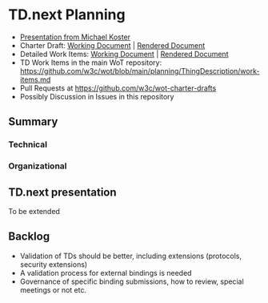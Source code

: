 # TD.next Planning

- [Presentation from Michael Koster](https://github.com/w3c/wot/blob/main/PRESENTATIONS/2023-31-05-tdnext.pdf)
- Charter Draft: [Working Document](https://github.com/w3c/wot-charter-drafts/blob/main/wot-wg-2023-draft.html) | [Rendered Document](https://w3c.github.io/wot-charter-drafts/wot-wg-2023-draft.html)
- Detailed Work Items: [Working Document](https://github.com/w3c/wot-charter-drafts/blob/main/wot-wg-2023-details.html) | [Rendered Document](https://w3c.github.io/wot-charter-drafts/wot-wg-2023-details.html)
- TD Work Items in the main WoT repository: https://github.com/w3c/wot/blob/main/planning/ThingDescription/work-items.md
- Pull Requests at https://github.com/w3c/wot-charter-drafts
- Possibly Discussion in Issues in this repository

## Summary 

### Technical

### Organizational

## TD.next presentation

To be extended

## Backlog

- Validation of TDs should be better, including extensions (protocols, security extensions)
- A validation process for external bindings is needed
- Governance of specific binding submissions, how to review, special meetings or not etc.
